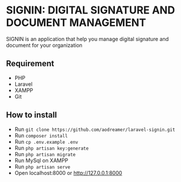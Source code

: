 # SIGNIN: DIGITAL SIGNATURE AND DOCUMENT MANAGEMENT

SIGNIN is an application that help you manage digital signature and document for your organization

## Requirement

-   PHP
-   Laravel
-   XAMPP
-   Git

## How to install

-   Run `git clone https://github.com/aodreamer/laravel-signin.git`
-   Run `composer install`
-   Run `cp .env.example .env`
-   Run `php artisan key:generate`
-   Run `php artisan migrate`
-   Run MySql on XAMPP
-   Run `php artisan serve`
-   Open localhost:8000 or http://127.0.0.1:8000
